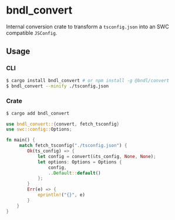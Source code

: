 # bndl_convert

Internal conversion crate to transform a `tsconfig.json` into an SWC compatible `JSConfig`.

## Usage

### CLI

```bash
$ cargo install bndl_convert # or npm install -g @bndl/convert
$ bndl_convert --minify ./tsconfig.json
```

### Crate

```bash
$ cargo add bndl_convert
```

```rust
use bndl_convert::{convert, fetch_tsconfig}
use swc::config::Options;

fn main() {
     match fetch_tsconfig("./tsconfig.json") {
        Ok(ts_config) => {
            let config = convert(&ts_config, None, None);
            let options: Options = Options {
                config,
                ..Default::default()
            };
        }
        Err(e) => {
            eprintln!("{}", e)
        }
    }
}
```
